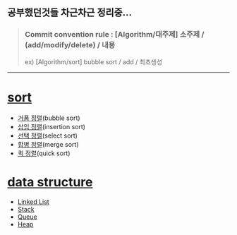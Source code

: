 공부했던것들 차근차근 정리중...        
---------------------------------------
> ### Commit convention rule : [Algorithm/대주제] 소주제 / (add/modify/delete) / 내용
> ex) [Algorithm/sort] bubble sort / add / 최초생성
--------------------------------------- 

  
# [sort](https://github.com/thdrlcks784/Algorithm/tree/main/sort)
  * [거품 정렬](https://github.com/thdrlcks784/Algorithm/tree/main/sort/bubble_sort)(bubble sort)  
  * [삽입 정렬](https://github.com/thdrlcks784/Algorithm/tree/main/sort/insertion_sort)(insertion sort)  
  * [선택 정렬](https://github.com/thdrlcks784/Algorithm/tree/main/sort/select_sort)(select sort)  
  * [합병 정렬](https://github.com/thdrlcks784/Algorithm/tree/main/sort/merge_sort)(merge sort)  
  * [퀵 정렬](https://github.com/thdrlcks784/Algorithm/tree/main/sort/quick_sort)(quick sort)  
# [data structure](https://github.com/thdrlcks784/Algorithm/tree/main/data_structure)  
  * [Linked List](https://github.com/thdrlcks784/Algorithm/tree/main/data_structure/Linked_List)
  * [Stack](https://github.com/thdrlcks784/Algorithm/tree/main/data_structure/Stack)
  * [Queue](https://github.com/thdrlcks784/Algorithm/tree/main/data_structure/Queue)
  * [Heap](https://github.com/thdrlcks784/Algorithm/tree/main/data_structure/Heap)
